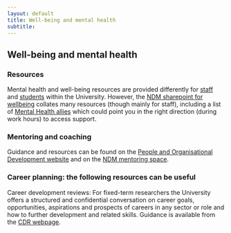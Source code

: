 ```yaml
---
layout: default
title: Well-being and mental health
subtitle: 
---
```


## Well-being and mental health

### Resources

Mental health and well-being resources are provided differently for [staff](https://occupationalhealth.admin.ox.ac.uk/mental-health) and [students](https://www.ox.ac.uk/students/welfare/mentalhealthandwellbeing) within the University. However, the [NDM sharepoint for wellbeing](https://unioxfordnexus.sharepoint.com/sites/CLME-HUB-NuffieldDepartmentofMedicine/SitePages/Wellbeing.aspx) collates many resources (though mainly for staff), including a list of [Mental Health allies](https://unioxfordnexus.sharepoint.com/:u:/r/sites/CLME-HumanResources/SitePages/Mental-Health-First-Aiders.aspx?csf=1&web=1&e=s8WLO8) which could point you in the right direction (during work hours) to access support. 

### Mentoring and coaching

Guidance and resources can be found on the [People and Organisational Development website](https://pod.admin.ox.ac.uk/mentoring) and on the [NDM mentoring space](https://038.medsci.ox.ac.uk/working-for-ndm/further-development/mentoring-and-coaching).

### Career planning: the following resources can be useful

Career development reviews: For fixed-term researchers the University offers a structured and confidential conversation on career goals, opportunities, aspirations and prospects of careers in any sector or role and how to further development and related skills. Guidance is available from the [CDR webpage](https://www.ox.ac.uk/research/support-researchers/researcher-hub/career-development-reviews-fixed-term-researchers).
